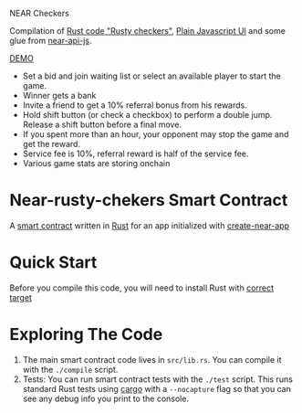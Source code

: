 NEAR Checkers

Compilation of [Rust code "Rusty checkers"](https://github.com/dboone/rusty-checkers), [Plain Javascript UI](https://github.com/codethejason/checkers) and some glue from [near-api-js](https://docs.near.org/docs/api/javascript-library).

[DEMO](https://checkers.nearspace.info/)

- Set a bid and join waiting list or select an available player to start the game.
- Winner gets a bank
- Invite a friend to get a 10% referral bonus from his rewards.
- Hold shift button (or check a checkbox) to perform a double jump. Release a shift button before a final move.
- If you spent more than an hour, your opponent may stop the game and get the reward.
- Service fee is 10%, referral reward is half of the service fee.
- Various game stats are storing onchain

Near-rusty-chekers Smart Contract
==================

A [smart contract] written in [Rust] for an app initialized with [create-near-app]


Quick Start
===========

Before you compile this code, you will need to install Rust with [correct target]


Exploring The Code
==================

1. The main smart contract code lives in `src/lib.rs`. You can compile it with
   the `./compile` script.
2. Tests: You can run smart contract tests with the `./test` script. This runs
   standard Rust tests using [cargo] with a `--nocapture` flag so that you
   can see any debug info you print to the console.


  [smart contract]: https://docs.near.org/docs/develop/contracts/overview
  [Rust]: https://www.rust-lang.org/
  [create-near-app]: https://github.com/near/create-near-app
  [correct target]: https://github.com/near/near-sdk-rs#pre-requisites
  [cargo]: https://doc.rust-lang.org/book/ch01-03-hello-cargo.html
